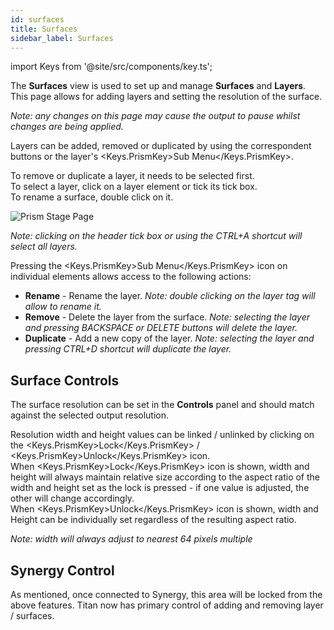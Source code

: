 ```yaml
---
id: surfaces
title: Surfaces
sidebar_label: Surfaces
---
```


import Keys from '@site/src/components/key.ts';

The **Surfaces** view is used to set up and manage **Surfaces** and **Layers**. This page allows for adding layers and setting the resolution of the surface.

*Note: any changes on this page may cause the output to pause whilst changes are being applied.*

Layers can be added, removed or duplicated by using the correspondent buttons or the layer's <Keys.PrismKey>Sub Menu</Keys.PrismKey>.  

To remove or duplicate a layer, it needs to be selected first.  
To select a layer, click on a layer element or tick its tick box.  
To rename a surface, double click on it.

![Prism Stage Page](/prism-images/stage/prism-stage-view.png)

*Note: clicking on the header tick box or using the CTRL+A shortcut will select all layers.*

Pressing the <Keys.PrismKey>Sub Menu</Keys.PrismKey> icon on individual elements allows access to the following actions:
- **Rename** - Rename the layer. *Note: double clicking on the layer tag will allow to rename it.*
- **Remove** - Delete the layer from the surface. *Note: selecting the layer and pressing BACKSPACE or DELETE buttons will delete the layer.*
- **Duplicate** - Add a new copy of the layer. *Note: selecting the layer and pressing CTRL+D shortcut will duplicate the layer.*

## Surface Controls

The surface resolution can be set in the **Controls** panel and should match against the selected output resolution.  

Resolution width and height values can be linked / unlinked by clicking on the <Keys.PrismKey>Lock</Keys.PrismKey> / <Keys.PrismKey>Unlock</Keys.PrismKey> icon.  
When <Keys.PrismKey>Lock</Keys.PrismKey> icon is shown, width and height will always maintain relative size according to the aspect ratio of the width and height set as the lock is pressed - if one value is adjusted, the other will change accordingly.  
When <Keys.PrismKey>Unlock</Keys.PrismKey> icon is shown, width and Height can be individually set 
regardless of the resulting aspect ratio.

*Note: width will always adjust to nearest 64 pixels multiple*

## Synergy Control 
 
As mentioned, once connected to Synergy, this area will be locked from the above features. Titan now has primary control of adding and removing layer / surfaces.